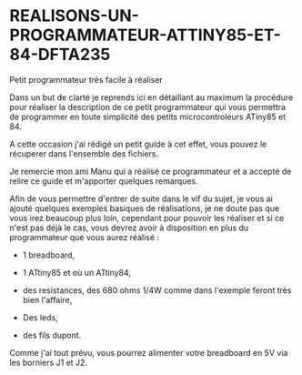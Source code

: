 # REALISONS-UN-PROGRAMMATEUR-ATTINY85-ET-84-DFTA235
Petit programmateur très facile à réaliser

Dans un but de clarté je reprends ici en détaillant au maximum la procédure pour réaliser la description de ce petit programmateur qui vous permettra de programmer en toute simplicité des petits microcontroleurs ATiny85 et 84.

A cette occasion j'ai rédigé un petit guide à cet effet, vous pouvez le récuperer dans l'ensemble des fichiers.

Je remercie mon ami Manu qui a réalisé ce programmateur et a accepté de relire ce guide et m'apporter quelques remarques.

Afin de vous permettre d'entrer de suite dans le vif du sujet, je vous ai ajouté quelques exemples basiques de réalisations, je ne doute pas que vous irez beaucoup plus loin, cependant pour pouvoir les réaliser et si ce n'est pas déjà le cas, vous devrez avoir à disposition en plus du programmateur que vous aurez réalisé :

- 1 breadboard,

- 1 ATtiny85 et où un ATtiny84,

- des resistances, des 680 ohms 1/4W comme dans l'exemple feront très bien l'affaire,

- Des leds,

- des fils dupont.

Comme j'ai tout prévu, vous pourrez alimenter votre breadboard en 5V via les borniers J1 et J2.
